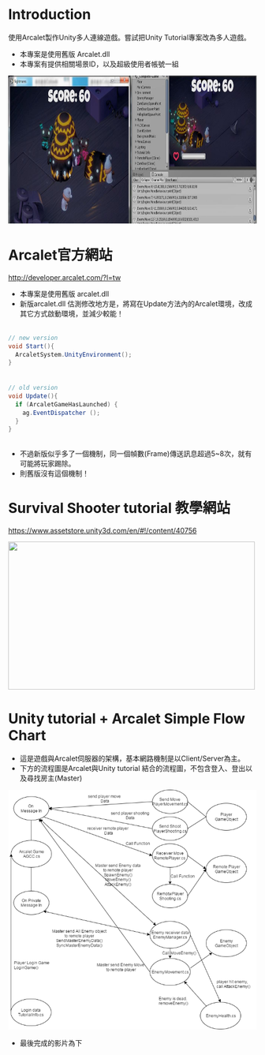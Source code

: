 Introduction
============
使用Arcalet製作Unity多人連線遊戲。嘗試把Unity Tutorial專案改為多人遊戲。
* 本專案是使用舊版 Arcalet.dll
* 本專案有提供相關場景ID，以及超級使用者帳號一組

<img src="https://github.com/Yan-Jun/Unity-Arcalet-Multiplayer-Game/blob/master/arcalet.JPG" height="300" width="900" />

Arcalet官方網站 
============
http://developer.arcalet.com/?l=tw

* 本專案是使用舊版 arcalet.dll
* 新版arcalet.dll 估測修改地方是，將寫在Update方法內的Arcalet環境，改成其它方式啟動環境，並減少較能！

```C#
  
// new version
void Start(){
  ArcaletSystem.UnityEnvironment();
}
  
  
// old version
void Update(){
  if (ArcaletGameHasLaunched) {
    ag.EventDispatcher ();
  }
}
  
```
* 不過新版似乎多了一個機制，同一個幀數(Frame)傳送訊息超過5~8次，就有可能將玩家踢除。
* 則舊版沒有這個機制！

Survival Shooter tutorial 教學網站
============
https://www.assetstore.unity3d.com/en/#!/content/40756

<img src="https://d2ujflorbtfzji.cloudfront.net/package-screenshot/99b8d7ff-6031-43fe-8334-8a283938fbc6_scaled.jpg" height="300" width="500" />

Unity tutorial + Arcalet Simple Flow Chart
============
* 這是遊戲與Arcalet伺服器的架構，基本網路機制是以Client/Server為主。
* 下方的流程圖是Arcalet與Unity tutorial 結合的流程圖，不包含登入、登出以及尋找房主(Master)
<img src="https://github.com/Yan-Jun/Unity-Arcalet-Multiplayer-Game/blob/master/Unity%20Arcalet%20Sample%20Diagram.png" />

* 最後完成的影片為下

